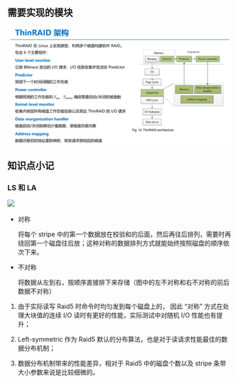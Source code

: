 <!--
 * @Author: Chen Shi
 * @Date: 2023-11-23 11:19:11
 * @Description: 
-->
## 需要实现的模块

![](readme.assets/thinraid.png)


## 知识点小记

### LS 和 LA

![](https://img-blog.csdnimg.cn/20200313174422422.png?)

* 对称
  
  将每个 stripe 中的第一个数据放在校验和的后面，然后再往后排列，需要时再绕回第一个磁盘往后放；这种对称的数据排列方式就能始终按照磁盘的顺序依次下来。

* 不对称
  
  将数据从左到右，按顺序直接排下来存储（图中的左不对称和右不对称的前后数据不对称）


1. 由于实际读写 Raid5 时命令时均匀发到每个磁盘上的，
因此 “对称” 方式在处理大块值的连续 I/O 读时有更好的性能，实际测试中对随机 I/O 性能也有提升；

2. Left-symmetric 作为 Raid5 默认的分布算法，也是对于读请求性能最佳的数据分布机制；

3. 数据分布机制带来的性能差异，相对于 Raid5 中的磁盘个数以及 stripe 条带大小参数来说是比较细微的。